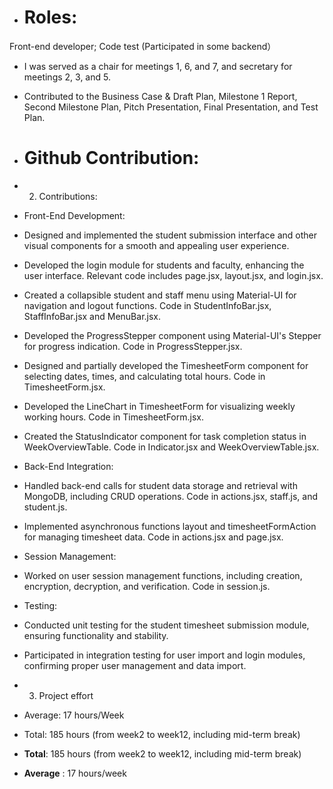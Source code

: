 - # Roles:	
Front-end developer; Code test (Participated in some backend）
- I was served as a chair for meetings 1, 6, and 7, and secretary for meetings 2, 3, and 5.
- Contributed to the Business Case & Draft Plan, Milestone 1 Report, Second Milestone Plan, Pitch Presentation, Final Presentation, and Test Plan.

- # Github Contribution:	
- 2. Contributions:
- Front-End Development:
- Designed and implemented the student submission interface and other visual components for a smooth and appealing user experience.
- Developed the login module for students and faculty, enhancing the user interface. Relevant code includes page.jsx, layout.jsx, and login.jsx.
- Created a collapsible student and staff menu using Material-UI for navigation and logout functions. Code in StudentInfoBar.jsx, StaffInfoBar.jsx and MenuBar.jsx.
-	Developed the ProgressStepper component using Material-UI's Stepper for progress indication. Code in ProgressStepper.jsx.
-	Designed and partially developed the TimesheetForm component for selecting dates, times, and calculating total hours. Code in TimesheetForm.jsx.
-	Developed the LineChart in TimesheetForm for visualizing weekly working hours. Code in TimesheetForm.jsx.
-	Created the StatusIndicator component for task completion status in WeekOverviewTable. Code in Indicator.jsx and WeekOverviewTable.jsx.
-	Back-End Integration:
-	Handled back-end calls for student data storage and retrieval with MongoDB, including CRUD operations. Code in actions.jsx, staff.js, and student.js.
-	Implemented asynchronous functions layout and timesheetFormAction for managing timesheet data. Code in actions.jsx and page.jsx.
-	Session Management:
-	Worked on user session management functions, including creation, encryption, decryption, and verification. Code in session.js.
-	Testing:
-	Conducted unit testing for the student timesheet submission module, ensuring functionality and stability.
-	Participated in integration testing for user import and login modules, confirming proper user management and data import.
-	3. Project effort
-	Average: 17 hours/Week
-	Total: 185 hours (from week2 to week12, including mid-term break)

- **Total**: 185 hours (from week2 to week12, including mid-term break)

- **Average** : 17 hours/week



